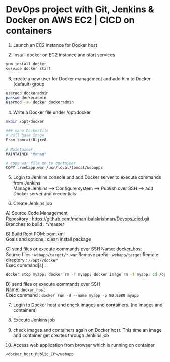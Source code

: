 #  DevOps project with Git, Jenkins & Docker on AWS EC2 | CICD on containers


1. Launch an EC2 instance for Docker host

2. Install docker on EC2 instance and start services 
  ```sh 
  yum install docker
  service docker start
  ```

3. create a new user for Docker management and add him to Docker (default) group
```sh
useradd dockeradmin
passwd dockeradmin
usermod -aG docker dockeradmin
```

4. Write a Docker file under /opt/docker

```sh
mkdir /opt/docker

### nano Dockerfile
# Pull base image 
From tomcat:8-jre8 

# Maintainer
MAINTAINER "Mohan" 

# copy war file on to container 
COPY ./webapp.war /usr/local/tomcat/webapps
```

5. Login to Jenkins console and add Docker server to execute commands from Jenkins  
Manage Jenkins --> Configure system -->  Publish over SSH --> add Docker server and credentials

6. Create Jenkins job 

A) Source Code Management  
 Repository : https://github.com/mohan-balakrishnan/Devops_cicd.git  
 Branches to build : */master  

B) Build
 Root POM: pom.xml  
 Goals and options : clean install package  
 
C) send files or execute commands over SSH
 Name: docker_host  
 Source files	: `webapp/target/*.war`
 Remove prefix	: `webapp/target`
 Remote directory	: `//opt//docker`  
 Exec command[s]	: 
  ```sh
  docker stop myapp; docker rm -f myapp; docker image rm -f myapp; cd /opt/docker; docker build -t myapp .
  ```

D) send files or execute commands over SSH  
  Name: `docker_host`  
  Exec command	: `docker run -d --name myapp -p 80:8080 myapp`  

7. Login to Docker host and check images and containers. (no images and containers)

8. Execute Jenkins job

9. check images and containers again on Docker host. This time an image and container get creates through Jenkins job

10. Access web application from browser which is running on container
```
<docker_host_Public_IP>/webapp
```
